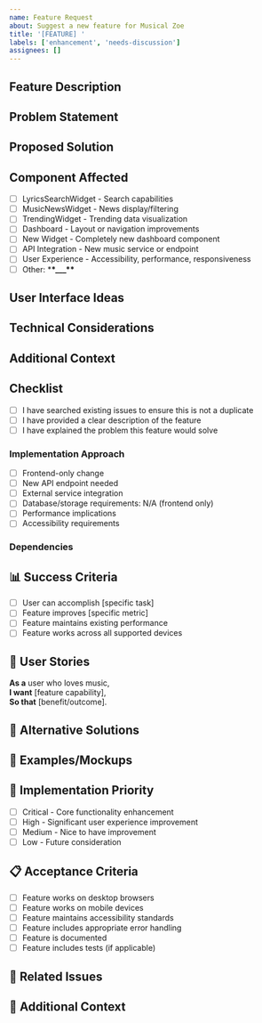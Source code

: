 ```yaml
---
name: Feature Request
about: Suggest a new feature for Musical Zoe
title: '[FEATURE] '
labels: ['enhancement', 'needs-discussion']
assignees: []
---
```


## Feature Description

<!-- A clear and concise description of the feature you'd like to see -->

## Problem Statement

<!-- What problem does this feature solve? What need does it address? -->

## Proposed Solution

<!-- Describe your proposed solution in detail -->

## Component Affected

<!-- Which part of the app would this feature affect? -->

- [ ] LyricsSearchWidget - Search capabilities
- [ ] MusicNewsWidget - News display/filtering
- [ ] TrendingWidget - Trending data visualization
- [ ] Dashboard - Layout or navigation improvements
- [ ] New Widget - Completely new dashboard component
- [ ] API Integration - New music service or endpoint
- [ ] User Experience - Accessibility, performance, responsiveness
- [ ] Other: \***\*\_\_\_\*\***

## User Interface Ideas

<!-- How should this feature look and behave? -->

## Technical Considerations

<!-- Any implementation details or technical requirements -->

## Additional Context

<!-- Add any other context or screenshots about the feature request -->

## Checklist

- [ ] I have searched existing issues to ensure this is not a duplicate
- [ ] I have provided a clear description of the feature
- [ ] I have explained the problem this feature would solve

<!-- Any technical aspects to consider -->

### Implementation Approach

- [ ] Frontend-only change
- [ ] New API endpoint needed
- [ ] External service integration
- [ ] Database/storage requirements: N/A (frontend only)
- [ ] Performance implications
- [ ] Accessibility requirements

### Dependencies

<!-- Would this require new packages or services? -->

## 📊 Success Criteria

<!-- How would we know this feature is successful? -->

- [ ] User can accomplish [specific task]
- [ ] Feature improves [specific metric]
- [ ] Feature maintains existing performance
- [ ] Feature works across all supported devices

## 🌟 User Stories

<!-- Describe how users would benefit -->

**As a** user who loves music,  
**I want** [feature capability],  
**So that** [benefit/outcome].

## 🔄 Alternative Solutions

<!-- Have you considered alternative approaches? -->

## 📱 Examples/Mockups

<!-- If you have examples, mockups, or references, include them here -->

## 🚀 Implementation Priority

<!-- How important is this feature? -->

- [ ] Critical - Core functionality enhancement
- [ ] High - Significant user experience improvement
- [ ] Medium - Nice to have improvement
- [ ] Low - Future consideration

## 📋 Acceptance Criteria

<!-- What conditions must be met for this feature to be complete? -->

- [ ] Feature works on desktop browsers
- [ ] Feature works on mobile devices
- [ ] Feature maintains accessibility standards
- [ ] Feature includes appropriate error handling
- [ ] Feature is documented
- [ ] Feature includes tests (if applicable)

## 🔗 Related Issues

<!-- Link any related issues or discussions -->

## 💬 Additional Context

<!-- Any other context, considerations, or examples -->
